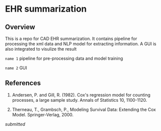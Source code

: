# EHR summarization

## Overview

This is a repo for CAD EHR summarization. It contains pipeline for processing the xml data and NLP model for extracting information. 
A GUI is also integrated to visulize the result

`name 1` pipeline for pre-processing data and model training

`name 2` GUI


## References

1. Andersen, P. and Gill, R. (1982). Cox's regression model for counting processes, a large sample study. Annals of Statistics 10, 1100-1120.

2. Therneau, T., Grambsch, P., Modeling Survival Data: Extending the Cox Model. Springer-Verlag, 2000.

_submitted_
